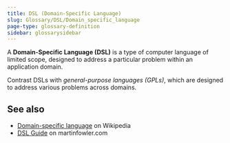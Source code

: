 ```yaml
---
title: DSL (Domain-Specific Language)
slug: Glossary/DSL/Domain_specific_language
page-type: glossary-definition
sidebar: glossarysidebar
---
```



A **Domain-Specific Language (DSL)** is a type of computer language of limited scope, designed to address a particular problem within an application domain.

Contrast DSLs with _general-purpose languages (GPLs)_, which are designed to address various problems across domains.

## See also

- [Domain-specific language](https://en.wikipedia.org/wiki/Domain-specific_language) on Wikipedia
- [DSL Guide](https://martinfowler.com/dsl.html) on martinfowler.com
